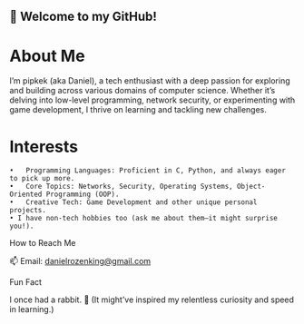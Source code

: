 ## 👋 Welcome to my GitHub!

# About Me

I’m pipkek (aka Daniel), a tech enthusiast with a deep passion for exploring and building across various domains of computer science. Whether it’s delving into low-level programming, network security, or experimenting with game development, I thrive on learning and tackling new challenges.

# Interests

	•	Programming Languages: Proficient in C, Python, and always eager to pick up more.
	•	Core Topics: Networks, Security, Operating Systems, Object-Oriented Programming (OOP).
	•	Creative Tech: Game Development and other unique personal projects.
    • I have non-tech hobbies too (ask me about them—it might surprise you!).

How to Reach Me

📫 Email: danielrozenking@gmail.com

Fun Fact

I once had a rabbit. 🐇 (It might’ve inspired my relentless curiosity and speed in learning.)
